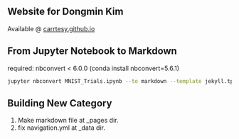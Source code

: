 ## Website for Dongmin Kim

Available @ [carrtesy.github.io](https://carrtesy.github.io/)



## From Jupyter Notebook to Markdown
required: nbconvert < 6.0.0 (conda install nbconvert=5.6.1) 

```bash
jupyter nbconvert MNIST_Trials.ipynb --to markdown --template jekyll.tpl
```


## Building New Category

1. Make markdown file at _pages dir.
2. fix navigation.yml at _data dir.
